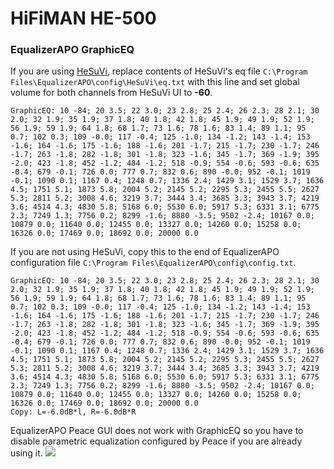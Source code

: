 # HiFiMAN HE-500
### EqualizerAPO GraphicEQ
If you are using [HeSuVi](https://sourceforge.net/projects/hesuvi/), replace contents of HeSuVi's eq file `C:\Program Files\EqualizerAPO\config\HeSuVi\eq.txt` with this line and set global volume for both channels from HeSuVi UI to **-60**.
```
GraphicEQ: 10 -84; 20 3.5; 22 3.0; 23 2.8; 25 2.4; 26 2.3; 28 2.1; 30 2.0; 32 1.9; 35 1.9; 37 1.8; 40 1.8; 42 1.8; 45 1.9; 49 1.9; 52 1.9; 56 1.9; 59 1.9; 64 1.8; 68 1.7; 73 1.6; 78 1.6; 83 1.4; 89 1.1; 95 0.7; 102 0.3; 109 -0.0; 117 -0.4; 125 -1.0; 134 -1.2; 143 -1.4; 153 -1.6; 164 -1.6; 175 -1.6; 188 -1.6; 201 -1.7; 215 -1.7; 230 -1.7; 246 -1.7; 263 -1.8; 282 -1.8; 301 -1.8; 323 -1.6; 345 -1.7; 369 -1.9; 395 -2.0; 423 -1.8; 452 -1.2; 484 -1.2; 518 -0.9; 554 -0.6; 593 -0.6; 635 -0.4; 679 -0.1; 726 0.0; 777 0.7; 832 0.6; 890 -0.0; 952 -0.1; 1019 -0.1; 1090 0.1; 1167 0.4; 1248 0.7; 1336 2.4; 1429 3.1; 1529 3.7; 1636 4.5; 1751 5.1; 1873 5.8; 2004 5.2; 2145 5.2; 2295 5.3; 2455 5.5; 2627 5.3; 2811 5.2; 3008 4.6; 3219 3.7; 3444 3.4; 3685 3.3; 3943 3.7; 4219 3.6; 4514 4.3; 4830 5.8; 5168 6.0; 5530 6.0; 5917 5.3; 6331 3.1; 6775 2.3; 7249 1.3; 7756 0.2; 8299 -1.6; 8880 -3.5; 9502 -2.4; 10167 0.0; 10879 0.0; 11640 0.0; 12455 0.0; 13327 0.0; 14260 0.0; 15258 0.0; 16326 0.0; 17469 0.0; 18692 0.0; 20000 0.0
```
If you are not using HeSuVi, copy this to the end of EqualizerAPO configuration file `C:\Program Files\EqualizerAPO\config\config.txt`.
```
GraphicEQ: 10 -84; 20 3.5; 22 3.0; 23 2.8; 25 2.4; 26 2.3; 28 2.1; 30 2.0; 32 1.9; 35 1.9; 37 1.8; 40 1.8; 42 1.8; 45 1.9; 49 1.9; 52 1.9; 56 1.9; 59 1.9; 64 1.8; 68 1.7; 73 1.6; 78 1.6; 83 1.4; 89 1.1; 95 0.7; 102 0.3; 109 -0.0; 117 -0.4; 125 -1.0; 134 -1.2; 143 -1.4; 153 -1.6; 164 -1.6; 175 -1.6; 188 -1.6; 201 -1.7; 215 -1.7; 230 -1.7; 246 -1.7; 263 -1.8; 282 -1.8; 301 -1.8; 323 -1.6; 345 -1.7; 369 -1.9; 395 -2.0; 423 -1.8; 452 -1.2; 484 -1.2; 518 -0.9; 554 -0.6; 593 -0.6; 635 -0.4; 679 -0.1; 726 0.0; 777 0.7; 832 0.6; 890 -0.0; 952 -0.1; 1019 -0.1; 1090 0.1; 1167 0.4; 1248 0.7; 1336 2.4; 1429 3.1; 1529 3.7; 1636 4.5; 1751 5.1; 1873 5.8; 2004 5.2; 2145 5.2; 2295 5.3; 2455 5.5; 2627 5.3; 2811 5.2; 3008 4.6; 3219 3.7; 3444 3.4; 3685 3.3; 3943 3.7; 4219 3.6; 4514 4.3; 4830 5.8; 5168 6.0; 5530 6.0; 5917 5.3; 6331 3.1; 6775 2.3; 7249 1.3; 7756 0.2; 8299 -1.6; 8880 -3.5; 9502 -2.4; 10167 0.0; 10879 0.0; 11640 0.0; 12455 0.0; 13327 0.0; 14260 0.0; 15258 0.0; 16326 0.0; 17469 0.0; 18692 0.0; 20000 0.0
Copy: L=-6.0dB*l, R=-6.0dB*R
```
EqualizerAPO Peace GUI does not work with GraphicEQ so you have to disable parametric equalization configured by Peace if you are already using it.
![](https://raw.githubusercontent.com/jaakkopasanen/AutoEq/master/results/Headphone.com/innerfidelity/onear/HiFiMAN%20HE-500/HiFiMAN%20HE-500.png)
